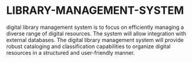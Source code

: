 # LIBRARY-MANAGEMENT-SYSTEM
digital library management system is to focus on efficiently managing a diverse range of digital resources. 
The system will allow integration with external databases. The digital library management system will provide robust cataloging and classification capabilities to organize digital resources in a structured and user-friendly manner.​
